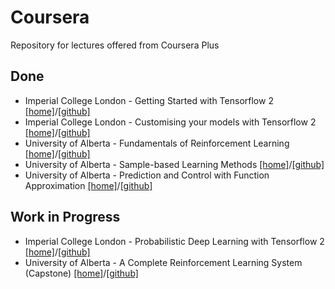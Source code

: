 # Coursera
Repository for lectures offered from Coursera Plus

## Done 
- Imperial College London - Getting Started with Tensorflow 2 [[home]](https://www.coursera.org/learn/getting-started-with-tensor-flow2)/[[github]](https://github.com/goodboychan/coursera/tree/main/ICL_Getting_started_with_tf2)
- Imperial College London - Customising your models with Tensorflow 2 [[home]](https://www.coursera.org/learn/customising-models-tensorflow2)/[[github]](https://github.com/goodboychan/coursera/tree/main/ICL_Customizing_your_models_with_tf2)
- University of Alberta - Fundamentals of Reinforcement Learning [[home]](https://www.coursera.org/learn/fundamentals-of-reinforcement-learning)/[[github]](https://github.com/goodboychan/coursera/tree/main/UoA_Fundamentals_of_Reinforcement_Learning)
- University of Alberta - Sample-based Learning Methods [[home]](https://www.coursera.org/learn/sample-based-learning-methods)/[[github]](https://github.com/goodboychan/coursera/tree/main/UoA_Sample_based_Learning_Methods)
- University of Alberta - Prediction and Control with Function Approximation [[home]](https://www.coursera.org/learn/prediction-control-function-approximation)/[[github]](https://github.com/goodboychan/coursera/tree/main/UoA_Prediction_and_Control_with_function_approximation)

## Work in Progress
- Imperial College London - Probabilistic Deep Learning with Tensorflow 2 [[home]](https://www.coursera.org/learn/probabilistic-deep-learning-with-tensorflow2)/[[github]](https://github.com/goodboychan/coursera/tree/main/ICL_Probabilistic_Deep_Learning_with_tf2)
- University of Alberta - A Complete Reinforcement Learning System (Capstone) [[home]](https://www.coursera.org/learn/complete-reinforcement-learning-system)/[[github]](https://github.com/goodboychan/coursera/tree/main/UoA_A_Complete_Reinforcement_Learning_System)

